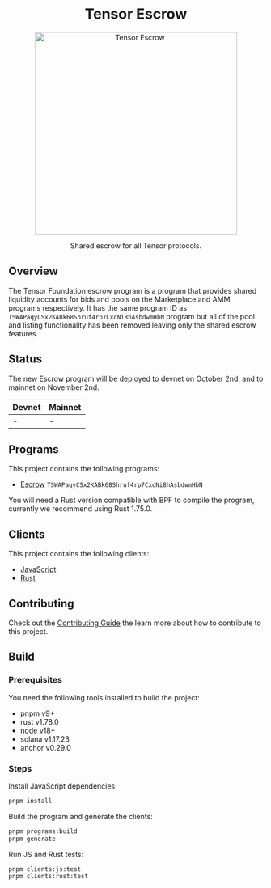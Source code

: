 <h1 align="center">
  Tensor Escrow
</h1>
<p align="center">
  <img width="400" alt="Tensor Escrow" src="https://github.com/tensor-foundation/margin/assets/729235/ff00ae1f-15f9-4248-8fa1-fdab50b1d6b4" />
</p>
<p align="center">
  Shared escrow for all Tensor protocols.
</p>

## Overview

The Tensor Foundation escrow program is a program that provides shared liquidity accounts for bids and pools on the Marketplace and AMM programs respectively.
It has the same program ID as `TSWAPaqyCSx2KABk68Shruf4rp7CxcNi8hAsbdwmHbN` program but all of the pool and listing functionality has been removed leaving
only the shared escrow features.

## Status

The new Escrow program will be deployed to devnet on October 2nd, and to mainnet on November 2nd.

| Devnet | Mainnet |
| ------ | ------- |
| -      | -       |

## Programs

This project contains the following programs:

- [Escrow](./program/README.md) `TSWAPaqyCSx2KABk68Shruf4rp7CxcNi8hAsbdwmHbN`

You will need a Rust version compatible with BPF to compile the program, currently we recommend using Rust 1.75.0.

## Clients

This project contains the following clients:

- [JavaScript](./clients/js/README.md)
- [Rust](./clients/rust/README.md)

## Contributing

Check out the [Contributing Guide](./CONTRIBUTING.md) the learn more about how to contribute to this project.

## Build

### Prerequisites

You need the following tools installed to build the project:

- pnpm v9+
- rust v1.78.0
- node v18+
- solana v1.17.23
- anchor v0.29.0

### Steps

Install JavaScript dependencies:

```bash
pnpm install
```

Build the program and generate the clients:

```bash
pnpm programs:build
pnpm generate
```

Run JS and Rust tests:

```bash
pnpm clients:js:test
pnpm clients:rust:test
```
